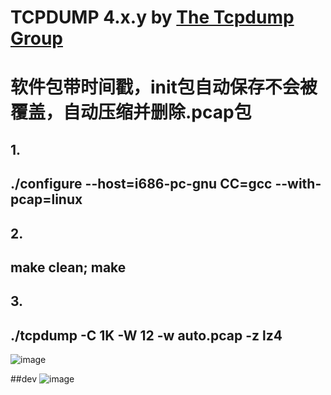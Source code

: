 # TCPDUMP 4.x.y by [The Tcpdump Group](https://www.tcpdump.org/)
# 软件包带时间戳，init包自动保存不会被覆盖，自动压缩并删除.pcap包
## 1.
## ./configure --host=i686-pc-gnu CC=gcc --with-pcap=linux
## 2.
## make clean; make
## 3.
## ./tcpdump -C 1K -W 12 -w auto.pcap -z lz4

![image](https://user-images.githubusercontent.com/16185403/233833609-bcd89688-81a5-4d5d-b807-be95028002e9.png)

##dev
![image](https://github.com/starrykg/tcpdump/assets/16185403/200cc7d1-e49b-4269-a124-2642a0cb2119)

